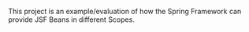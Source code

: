 This project is an example/evaluation of how the Spring Framework can provide JSF Beans in different Scopes.